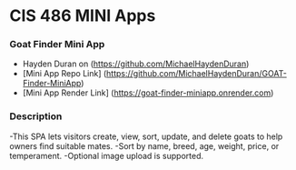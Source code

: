 # CIS 486 MINI Apps

### Goat Finder Mini App
- Hayden Duran on (https://github.com/MichaelHaydenDuran)
- [Mini App Repo Link] (https://github.com/MichaelHaydenDuran/GOAT-Finder-MiniApp)
- [Mini App Render Link] (https://goat-finder-miniapp.onrender.com)

### Description
-This SPA lets visitors create, view, sort, update, and delete goats to help owners find suitable mates. 
-Sort by name, breed, age, weight, price, or temperament. 
-Optional image upload is supported.
